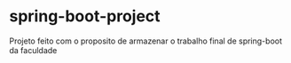 # spring-boot-project
Projeto feito com o proposito de armazenar o trabalho final de spring-boot da faculdade
